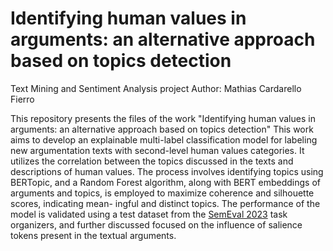 # Identifying human values in arguments: an alternative approach based on topics detection
Text Mining and Sentiment Analysis project
Author: Mathias Cardarello Fierro

This repository presents the files of the work "Identifying human values in arguments: an alternative approach based on topics detection"  This work aims to develop an explainable multi-label classification model for
labeling new argumentation texts with second-level human values categories. It
utilizes the correlation between the topics discussed in the texts and descriptions
of human values. The process involves identifying topics using BERTopic, and
a Random Forest algorithm, along with BERT embeddings of arguments and
topics, is employed to maximize coherence and silhouette scores, indicating mean-
ingful and distinct topics. The performance of the model is validated using a test
dataset from the [SemEval 2023](https://semeval.github.io/SemEval2023/) task organizers, and further discussed focused on
the influence of salience tokens present in the textual arguments.

